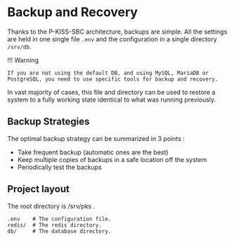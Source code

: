 # Backup and Recovery

Thanks to the P-KISS-SBC architecture, backups are simple.
All the settings are held in one single file `.env` and the configuration in a single directory `/srv/db`.

!!! Warning

    If you are not using the default DB, and using MySQL, MariaDB or PostgreSQL, you need to use specific tools for backup and recovery.

In vast majority of cases, this file and directory can be used to restore a system to a fully working state identical to what was running previously.

## Backup Strategies

The optimal backup strategy can be summarized in 3 points : 

* Take frequent backup (automatic ones are the best)
* Keep multiple copies of backups in a safe location off the system
* Periodically test the backups

## Project layout

The root directory is /srv/pks .

    .env    # The configuration file.
    redis/  # The redis directory.
    db/     # The database directory.